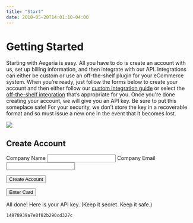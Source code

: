 ```yaml
---
title: "Start"
date: 2018-05-28T14:01:10-04:00
---
```


# Getting Started

Starting with Aegeria is easy. All you have to do is create an account with us, set up billing information, and then
integrate with our API. Integrations can either be custom or use an off-the-shelf plugin for your eCommerce system. When
you’re ready, just follow the forms below to create your account and then either follow our
[custom integration guide](/custom-integration) or select the [off-the-shelf integration](/plugins) that’s appropriate
for you. Once you're done creating your account, we will give you an API key. Be sure to put this someplace safe!
For your security, we don’t store the key in a recoverable format and so must issue a new one in the event that it
becomes lost.

<div class="grid grid-gap-2 md-grid-col-2">
    <img class="fit sm-hide xs-hide" src="/images/laptop.svg" />
    <div class="">
        <h2>Create Account</h2>
        <form id="account-form" class="transition-opacity">
            <label for="name">Company Name</label>
            <input name="name" id="name" class="border border-box border-light-gray col-12 mb2 px2 py1 rounded" />
            <label for="email">Company Email</label>
            <input type="email" name="email" id="email" class="border border-box border-light-gray col-12 mb2 px2 py1 rounded" />
            <p id="account-error" role="alert"></p>
            <input type="submit" class="background-hot-pink border-none color-white inline-block pointer px2 py1 rounded text-decoration-none" value="Create Account" />
        </form>
        <form id="card-form" class="display-none opacity-none transition-opacity">
            <div id="card-element"></div>
            <p id="card-error" role="alert"></p>
            <input type="submit" class="background-hot-pink border-none color-white inline-block pointer px2 py1 rounded text-decoration-none" value="Enter Card" />
        </form>
        <div id="key-display" class="display-none opacity-none transition-opacity">
            <p>All done! Here is your API key. <span class="color-gray">(Keep it secret. Keep it safe.)</span></p>
            <div class="background-faint-gray col-12 center p2"><code id="api-key">14978939a7e8f82b290cd327c</code></div>
        </div>
    </div>
</div>

<script defer src="/js/getting-started.js"></script>